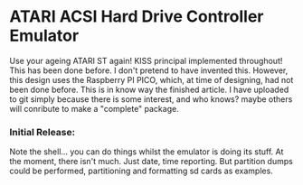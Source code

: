 # ATARI ACSI Hard Drive Controller Emulator
Use your ageing ATARI ST again!
KISS principal implemented throughout!
This has been done before. I don't pretend to have invented this. However, this design uses the Raspberry PI PICO, which, at time of designing, had not been done before.
This is in know way the finished article. I have uploaded to git simply because there is some interest, and who knows? maybe others will conribute to make a "complete" package.

### Initial Release:
Note the shell... you can do things whilst the emulator is doing its stuff.
At the moment, there isn't much. Just date, time reporting. But partition dumps could be performed, partitioning and formatting sd cards as examples.
  

